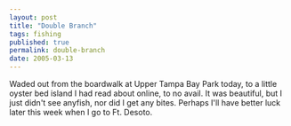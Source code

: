 ```yaml
---
layout: post
title: "Double Branch"
tags: fishing
published: true
permalink: double-branch
date: 2005-03-13
---
```


Waded out from the boardwalk at Upper Tampa Bay Park today, to a little oyster bed island I had read about online, to no avail.  It was beautiful, but I just didn't see anyfish, nor did I get any bites.  Perhaps I'll have better luck later this week when I go to Ft. Desoto.
